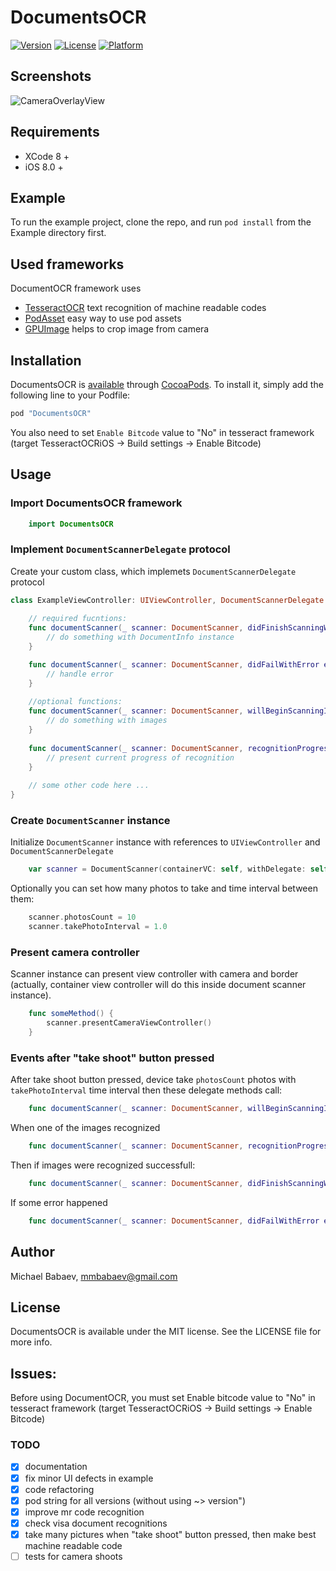 # DocumentsOCR

[![Version](https://img.shields.io/cocoapods/v/DocumentsOCR.svg?style=flat)](http://cocoapods.org/pods/DocumentsOCR)
[![License](https://img.shields.io/cocoapods/l/DocumentsOCR.svg?style=flat)](http://cocoapods.org/pods/DocumentsOCR)
[![Platform](https://img.shields.io/cocoapods/p/DocumentsOCR.svg?style=flat)](http://cocoapods.org/pods/DocumentsOCR)

## Screenshots 

![CameraOverlayView](http://s18.postimg.org/kto1gsn09/VV2_RO78u_XCM.jpg)

## Requirements

- XCode 8 +
- iOS 8.0 +

## Example

To run the example project, clone the repo, and run `pod install` from the Example directory first.

## Used frameworks 

DocumentOCR framework uses
- [TesseractOCR](https://github.com/gali8/Tesseract-OCR-iOS) text recognition of machine readable codes
- [PodAsset](http://cocoapods.org/pods/PodAsset) easy way to use pod assets
- [GPUImage](http://cocoapods.org/pods/GPUImage) helps to crop image from camera

## Installation

DocumentsOCR is [available](https://cocoapods.org/pods/DocumentsOCR) through [CocoaPods](http://cocoapods.org). To install
it, simply add the following line to your Podfile:

```ruby
pod "DocumentsOCR"
```

You also need to set `Enable Bitcode` value to "No" in tesseract framework (target TesseractOCRiOS -> Build settings -> Enable Bitcode)

## Usage

### Import DocumentsOCR framework

```swift
    import DocumentsOCR
```

### Implement `DocumentScannerDelegate` protocol
 Create your custom class, which implemets `DocumentScannerDelegate` protocol

```swift
class ExampleViewController: UIViewController, DocumentScannerDelegate {
    
    // required fucntions:
    func documentScanner(_ scanner: DocumentScanner, didFinishScanningWithInfo info: DocumentInfo) {
        // do something with DocumentInfo instance
    }	

    func documentScanner(_ scanner: DocumentScanner, didFailWithError error: NSError) {
        // handle error
    }   
    
    //optional functions:
    func documentScanner(_ scanner: DocumentScanner, willBeginScanningImages images: [UIImage]) {
        // do something with images
    }
    	
    func documentScanner(_ scanner: DocumentScanner, recognitionProgress progress: Double) {
        // present current progress of recognition
    }
    	
    // some other code here ...
}
```

### Create `DocumentScanner` instance

Initialize `DocumentScanner` instance with references to `UIViewController` and `DocumentScannerDelegate`
	
```swift
	var scanner = DocumentScanner(containerVC: self, withDelegate: self)
```

Optionally you can set how many photos to take and time interval between them:
```swift
    scanner.photosCount = 10
    scanner.takePhotoInterval = 1.0
```

### Present camera controller

Scanner instance can present view controller with camera and border (actually, container view controller will do this inside document scanner instance).
```swift
	func someMethod() {
		scanner.presentCameraViewController()
	}
```

### Events after "take shoot" button pressed

After take shoot button pressed, device take `photosCount` photos with `takePhotoInterval` time interval then these delegate methods call: 

```swift
    func documentScanner(_ scanner: DocumentScanner, willBeginScanningImages images: [UIImage])

```

When one of the images recognized
```swift
    func documentScanner(_ scanner: DocumentScanner, recognitionProgress: Double) 
```

Then if images were recognized successfull:

```swift
    func documentScanner(_ scanner: DocumentScanner, didFinishScanningWithInfo info: DocumentInfo)
```

If some error happened

```swift
    func documentScanner(_ scanner: DocumentScanner, didFailWithError error: NSError)
```

## Author

Michael Babaev, mmbabaev@gmail.com

## License

DocumentsOCR is available under the MIT license. See the LICENSE file for more info.

## Issues:

Before using DocumentOCR, you must set Enable bitcode value to "No" in tesseract framework (target TesseractOCRiOS -> Build settings -> Enable Bitcode)

### TODO

- [x] documentation
- [x] fix minor UI defects in example 
- [x] code refactoring
- [x] pod string for all versions (without using ~> version")
- [x] improve mr code recognition
- [x] check visa document recognitions
- [x] take many pictures when "take shoot" button pressed, then make best machine readable code
- [ ] tests for camera shoots
